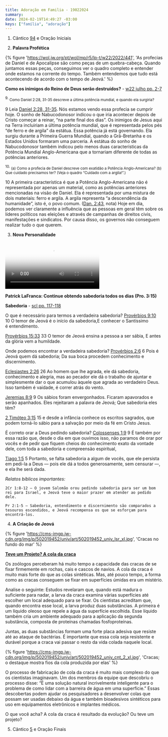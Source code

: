 ```yaml
---
title: Adoração em Familia - 19022024
summary:
date: 2024-02-19T14:49:27 -03:00
keys: ["família", "adoração"]
---
```


1. Cântico [94](https://wol.jw.org/pt/wol/d/r5/lp-t/1102016894) e Oração Iniciais

2. **Palavra Profética**

{% figure 'https://wol.jw.org/pt/wol/mp/r5/lp-t/w22/2022/441', 'As profecias de Daniel e de Apocalipse são como peças de um quebra-cabeça. Quando juntamos essas peças, conseguimos ver o quadro completo e entender onde estamos na corrente do tempo. Também entendemos que tudo está acontecendo de acordo com o tempo de Jeová.' %}

**Como os inimigos do Reino de Deus serão destruídos?** - [w22 julho pp. 2-7](https://wol.jw.org/pt/wol/d/r5/lp-t/2022480#h=16:0-20:550)

<sup>9.</sup><small> Como Daniel 2:28, 31-35 descreve a última potência mundial, e quando ela surgiria?</small>

9 Leia [Daniel 2:28, 31-35](https://wol.jw.org/pt/wol/b/r5/lp-t/nwtsty/27/2#study=discover&v=27:2:28). Nós estamos vendo essa profecia se cumprir hoje. O sonho de Nabucodonosor indicou o que iria acontecer depois de Cristo começar a reinar, “na parte final dos dias”. Os inimigos de Jesus aqui na Terra incluiriam a última potência mundial, que é representada pelos pés “de ferro e de argila” da estátua. Essa potência já está governando. Ela surgiu durante a Primeira Guerra Mundial, quando a Grã-Bretanha e os Estados Unidos formaram uma parceria. A estátua do sonho de Nabucodonosor também indicou pelo menos duas características da Potência Mundial Anglo-Americana que a tornariam diferente de todas as potências anteriores.

<sup>10.</sup><small> (a) Como a profecia de Daniel descreve com exatidão a Potência Anglo-Americana? (b) Que cuidado precisamos ter? (Veja o quadro “Cuidado com a argila!”.)</small>

10 A primeira característica é que a Potência Anglo-Americana não é representada por apenas um material, como as potências anteriores mencionadas na visão de Daniel. Ela é representada por uma mistura de dois materiais: ferro e argila. A argila representa “a descendência da humanidade”, isto é, o povo comum. ([Dan. 2:43](https://wol.jw.org/pt/wol/b/r5/lp-t/nwtsty/27/2#study=discover&v=27:2:43), nota) Hoje em dia, podemos ver claramente a influência que as pessoas em geral têm sobre os líderes políticos nas eleições e através de campanhas de direitos civis, manifestações e sindicatos. Por causa disso, os governos não conseguem realizar tudo o que querem.

3. **Nova Personalidade**

<video poster='https://assetsnffrgf-a.akamaihd.net/assets/m/jwb-095/univ/art/jwb-095_univ_wss_11_lg.jpg' controls>
<source src='https://download-a.akamaihd.net/files/media_publication/f2/jwb-095_T_11_r480P.mp4'>
</video>

**Patrick LaFranca: Continue obtendo sabedoria todos os dias (Pro. 3:15)**

**Sabedoria** - [scl pp. 117-118](https://wol.jw.org/pt/wol/d/r5/lp-t/1102021709)

O que é necessário para termos a verdadeira sabedoria?
[Provérbios 9:10](https://www.jw.org/finder?wtlocale=T&pub=nwtsty&srctype=wol&bible=20009010&srcid=share) 10 O temor de Jeová é o início da sabedoria,E conhecer o Santíssimo é entendimento.

[Provérbios 15:33](https://www.jw.org/finder?wtlocale=T&pub=nwtsty&srctype=wol&bible=20015033&srcid=share) 33 O temor de Jeová ensina a pessoa a ser sábia,
E antes da glória vem a humildade.

Onde podemos encontrar a verdadeira sabedoria?
[Provérbios 2:6](https://www.jw.org/finder?wtlocale=T&pub=nwtsty&srctype=wol&bible=20002006&srcid=share) 6 Pois é Jeová quem dá sabedoria; Da sua boca procedem conhecimento e discernimento.

[Eclesiastes 2:26](https://www.jw.org/finder?wtlocale=T&pub=nwtsty&srctype=wol&bible=21002026&srcid=share) 26 Ao homem que lhe agrada, ele dá sabedoria, conhecimento e alegria, mas ao pecador ele dá o trabalho de ajuntar e simplesmente dar o que acumulou àquele que agrada ao verdadeiro Deus. Isso também é vaidade, é correr atrás do vento.

[Jeremias 8:9](https://www.jw.org/finder?wtlocale=T&pub=nwtsty&srctype=wol&bible=24008009&srcid=share) 9 Os sábios foram envergonhados. Ficaram apavorados e serão apanhados. Eles rejeitaram a palavra de Jeová;
Que sabedoria eles têm?

[2 Timóteo 3:15](https://www.jw.org/finder?wtlocale=T&pub=nwtsty&srctype=wol&bible=55003015&srcid=share) 15 e desde a infância conhece os escritos sagrados, que podem torná-lo sábio para a salvação por meio da fé em Cristo Jesus.

É correto orar a Deus pedindo sabedoria?
[Colossenses 1:9](https://www.jw.org/finder?wtlocale=T&pub=nwtsty&srctype=wol&bible=51001009&srcid=share) 9 É também por essa razão que, desde o dia em que ouvimos isso, não paramos de orar por vocês e de pedir que fiquem cheios do conhecimento exato da vontade dele, com toda a sabedoria e compreensão espiritual,

[Tiago 1:5](https://www.jw.org/finder?wtlocale=T&pub=nwtsty&srctype=wol&bible=59001005&srcid=share) 5 Portanto, se falta sabedoria a algum de vocês, que ele persista em pedi-la a Deus — pois ele dá a todos generosamente, sem censurar —, e ela lhe será dada.

_Relatos bíblicos importantes:_

    2Cr 1:8-12 — O jovem Salomão orou pedindo sabedoria para ser um bom rei para Israel, e Jeová teve o maior prazer em atender ao pedido dele.

    Pr 2:1-5 — Sabedoria, entendimento e discernimento são comparados a tesouros escondidos, e Jeová recompensa os que se esforçam para encontrá-los.

4. **A Criação de Jeová**

{% figure 'https://cms-imgp.jw-cdn.org/img/p/502019452/univ/art/502019452_univ_lsr_xl.jpg', 'Cracas no fundo do mar' %}

**[Teve um Projeto? A cola da craca](https://www.jw.org/pt/ensinos-biblicos/ciencia/teve-um-projeto/cola-da-craca/)**

Os zoólogos perceberam há muito tempo a capacidade das cracas de se fixar firmemente em rochas, cais e cascos de navios. A cola da craca é muito mais forte do que as colas sintéticas. Mas, até pouco tempo, a forma como as cracas conseguem se fixar em superfícies úmidas era um mistério.

Analise o seguinte: Estudos revelaram que, quando está madura o suficiente para nadar, a larva da craca examina várias superfícies até escolher um local adequado para se fixar. Os cientistas acreditam que, quando encontra esse local, a larva produz duas substâncias. A primeira é um líquido oleoso que repele a água da superfície escolhida. Esse líquido também cria um ambiente adequado para a aplicação da segunda substância, composta de proteínas chamadas fosfoproteínas.

Juntas, as duas substâncias formam uma forte placa adesiva que resiste até ao ataque de bactérias. É importante que essa cola seja resistente e durável porque a craca vai passar o resto da vida colada naquele local.

{% figure 'https://cms-imgp.jw-cdn.org/img/p/502019452/univ/art/502019452_univ_cnt_2_xl.jpg', 'Cracas; o destaque mostra fios da cola produzida por elas' %}

O processo de fabricação de cola da craca é muito mais complexo do que os cientistas imaginavam. Um dos membros da equipe que descobriu o processo disse: “É uma solução natural incrivelmente inteligente para o problema de como lidar com a barreira de água em uma superfície.” Essas descobertas podem ajudar os pesquisadores a desenvolver colas que possam ser usadas debaixo da água e também bioadesivos sintéticos para uso em equipamentos eletrônicos e implantes médicos.

O que você acha? A cola da craca é resultado da evolução? Ou teve um projeto?

5. Cântico [5](https://wol.jw.org/pt/wol/d/r5/lp-t/1102016805) e Oração Finais
